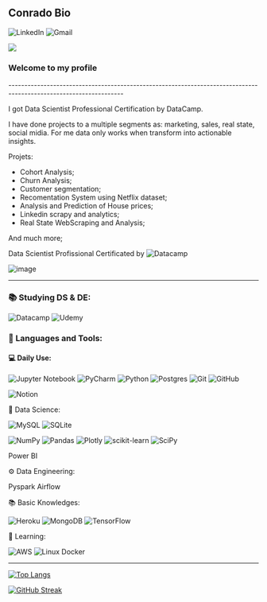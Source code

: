 Conrado Bio
--------------------------------------------------------------------------------------------------------------------
![LinkedIn](https://img.shields.io/badge/linkedin-%230077B5.svg?style=for-the-badge&logo=linkedin&logoColor=white)
![Gmail](https://img.shields.io/badge/Gmail-D14836?style=for-the-badge&logo=gmail&logoColor=white)

![](https://komarev.com/ghpvc/?username=conradobio)

<h3 align="left"> Welcome to my profile</h3> 
------------------------------------------------------------------------------------------------------------------

I got Data Scientist Professional Certification by DataCamp.

I have done projects to a multiple segments as: marketing, sales, real state, social midia.
For me data only works when transform into actionable insights.

Projets:
- Cohort Analysis;
- Churn Analysis;
- Customer segmentation; 
- Recomentation System using Netflix dataset;
- Analysis and Prediction of House prices;
- Linkedin scrapy and analytics;
- Real State WebScraping and Analysis;

And much more;

Data Scientist Profissional Certificated by ![Datacamp](https://img.shields.io/badge/Datacamp-05192D?style=for-the-badge&logo=datacamp&logoColor=03E860)

![image](https://user-images.githubusercontent.com/72289622/143606482-52ac833d-cd78-4c97-936a-d7246c729b94.png)

------------------------------------------------------------------------------------------------------------------
<h3 align="left"> 📚 Studying DS & DE:</h3> 

![Datacamp](https://img.shields.io/badge/Datacamp-05192D?style=for-the-badge&logo=datacamp&logoColor=03E860)
![Udemy](https://img.shields.io/badge/Udemy-A435F0?style=for-the-badge&logo=Udemy&logoColor=white)

<h3 align="left"> 🚀 Languages and Tools:</h3> 
<h4 align="left"> 💻 Daily Use:</h4> 

![Jupyter Notebook](https://img.shields.io/badge/jupyter-%23FA0F00.svg?style=for-the-badge&logo=jupyter&logoColor=white)
![PyCharm](https://img.shields.io/badge/pycharm-143?style=for-the-badge&logo=pycharm&logoColor=black&color=black&labelColor=green)
![Python](https://img.shields.io/badge/python-3670A0?style=for-the-badge&logo=python&logoColor=ffdd54)
![Postgres](https://img.shields.io/badge/postgres-%23316192.svg?style=for-the-badge&logo=postgresql&logoColor=white)
![Git](https://img.shields.io/badge/git-%23F05033.svg?style=for-the-badge&logo=git&logoColor=white)
![GitHub](https://img.shields.io/badge/github-%23121011.svg?style=for-the-badge&logo=github&logoColor=white)

![Notion](https://img.shields.io/badge/Notion-%23000000.svg?style=for-the-badge&logo=notion&logoColor=white)


🎲 Data Science:

![MySQL](https://img.shields.io/badge/mysql-%2300f.svg?style=for-the-badge&logo=mysql&logoColor=white)
![SQLite](https://img.shields.io/badge/sqlite-%2307405e.svg?style=for-the-badge&logo=sqlite&logoColor=white)

![NumPy](https://img.shields.io/badge/numpy-%23013243.svg?style=for-the-badge&logo=numpy&logoColor=white)
![Pandas](https://img.shields.io/badge/pandas-%23150458.svg?style=for-the-badge&logo=pandas&logoColor=white)
![Plotly](https://img.shields.io/badge/Plotly-%233F4F75.svg?style=for-the-badge&logo=plotly&logoColor=white)
![scikit-learn](https://img.shields.io/badge/scikit--learn-%23F7931E.svg?style=for-the-badge&logo=scikit-learn&logoColor=white)
![SciPy](https://img.shields.io/badge/SciPy-%230C55A5.svg?style=for-the-badge&logo=scipy&logoColor=%white)

Power BI



⚙️ Data Engineering:

Pyspark Airflow


📚 Basic Knowledges:

![Heroku](https://img.shields.io/badge/heroku-%23430098.svg?style=for-the-badge&logo=heroku&logoColor=white)
![MongoDB](https://img.shields.io/badge/MongoDB-%234ea94b.svg?style=for-the-badge&logo=mongodb&logoColor=white)
![TensorFlow](https://img.shields.io/badge/TensorFlow-%23FF6F00.svg?style=for-the-badge&logo=TensorFlow&logoColor=white)


🌱 Learning:

![AWS](https://img.shields.io/badge/AWS-%23FF9900.svg?style=for-the-badge&logo=amazon-aws&logoColor=white)
![Linux](https://img.shields.io/badge/Linux-FCC624?style=for-the-badge&logo=linux&logoColor=black)
Docker



---------------------------------------------------------------
[![Top Langs](https://github-readme-stats.vercel.app/api/top-langs/?username=conradobio&layout=compact)](https://github.com/anuraghazra/github-readme-stats)



[![GitHub Streak](https://github-readme-streak-stats.herokuapp.com/?user=conradobio)](https://git.io/streak-stats)

